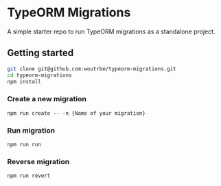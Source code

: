 # TypeORM Migrations

A simple starter repo to run TypeORM migrations as a standalone project.

## Getting started

```bash
git clone git@github.com:woutrbe/typeorm-migrations.git
cd typeorm-migrations
npm install
```

### Create a new migration

`npm run create -- -n {Name of your migration}`

### Run migration

`npm run run`

### Reverse migration

`npm run revert`
